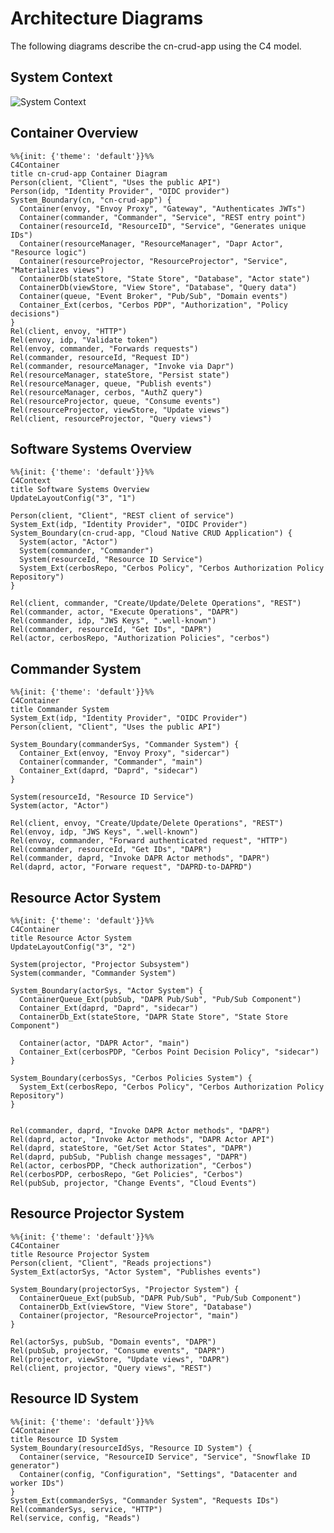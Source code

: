 # Architecture Diagrams

The following diagrams describe the cn-crud-app using the C4 model.

## System Context

![System Context](https://www.plantuml.com/plantuml/svg/ZP9FZzem4CNl-HHJJY0jvD9JJqi1RP5ssoXqrICozW1k7JkTiQ6qwdVlE6osq7zg3l5ayl9xR-pSSbGKK-DWTUA8pIpuY5zYyS9wxPB1H0xsCRRygYn97ISx6_TfanX9PwMF4nsQidNAPyYOet5sKyvUZglSUdouBnibN9BM-eazQKLP51KI1p_Cg1iOFCeoa7Kf4b8wCXp52U8UWRjWSB0AwiNgFKoh9Gz6nJdl-dL8tYWw3RNNb8mWj1_dQgpQTZ22RmN8bQsLzKX3YTieRphJMLzdvuuj0z49sc1zX6qWq8GguWsariWA8WQ33gKa_9oGOqvoRK388P76PSvIzm_pR7678X0EWqQATclHm2RfJoZZXYqaRuK9raYA_9Auoz03_sxreBpQTHFLrvriEfzMDKnr599jMeTDflkT6BD0cC65dTN_wLHH-8YPTU7rtCjkisx361gvarNEVfKP3nQFCWk51l0Wzfd_lIXgT4_7Vtaev-Xy5IOhBpI_RF7v860v_uVqvnQjq1lk7VilVfFzQU0gRPpblMHxdg9OlNdtONs_k5kydGz7nQsmvUV-0G==)

## Container Overview

```mermaid
%%{init: {'theme': 'default'}}%%
C4Container
title cn-crud-app Container Diagram
Person(client, "Client", "Uses the public API")
Person(idp, "Identity Provider", "OIDC provider")
System_Boundary(cn, "cn-crud-app") {
  Container(envoy, "Envoy Proxy", "Gateway", "Authenticates JWTs")
  Container(commander, "Commander", "Service", "REST entry point")
  Container(resourceId, "ResourceID", "Service", "Generates unique IDs")
  Container(resourceManager, "ResourceManager", "Dapr Actor", "Resource logic")
  Container(resourceProjector, "ResourceProjector", "Service", "Materializes views")
  ContainerDb(stateStore, "State Store", "Database", "Actor state")
  ContainerDb(viewStore, "View Store", "Database", "Query data")
  Container(queue, "Event Broker", "Pub/Sub", "Domain events")
  Container_Ext(cerbos, "Cerbos PDP", "Authorization", "Policy decisions")
}
Rel(client, envoy, "HTTP")
Rel(envoy, idp, "Validate token")
Rel(envoy, commander, "Forwards requests")
Rel(commander, resourceId, "Request ID")
Rel(commander, resourceManager, "Invoke via Dapr")
Rel(resourceManager, stateStore, "Persist state")
Rel(resourceManager, queue, "Publish events")
Rel(resourceManager, cerbos, "AuthZ query")
Rel(resourceProjector, queue, "Consume events")
Rel(resourceProjector, viewStore, "Update views")
Rel(client, resourceProjector, "Query views")
```

## Software Systems Overview

```mermaid
%%{init: {'theme': 'default'}}%%
C4Context
title Software Systems Overview
UpdateLayoutConfig("3", "1")

Person(client, "Client", "REST client of service")
System_Ext(idp, "Identity Provider", "OIDC Provider")
System_Boundary(cn-crud-app, "Cloud Native CRUD Application") {
  System(actor, "Actor")
  System(commander, "Commander")
  System(resourceId, "Resource ID Service")
  System_Ext(cerbosRepo, "Cerbos Policy", "Cerbos Authorization Policy Repository")
}

Rel(client, commander, "Create/Update/Delete Operations", "REST")
Rel(commander, actor, "Execute Operations", "DAPR")
Rel(commander, idp, "JWS Keys", ".well-known")
Rel(commander, resourceId, "Get IDs", "DAPR")
Rel(actor, cerbosRepo, "Authorization Policies", "cerbos")
```

## Commander System

```mermaid
%%{init: {'theme': 'default'}}%%
C4Container
title Commander System
System_Ext(idp, "Identity Provider", "OIDC Provider")
Person(client, "Client", "Uses the public API")

System_Boundary(commanderSys, "Commander System") {
  Container_Ext(envoy, "Envoy Proxy", "sidercar")
  Container(commander, "Commander", "main")
  Container_Ext(daprd, "Daprd", "sidecar")
}

System(resourceId, "Resource ID Service")
System(actor, "Actor")

Rel(client, envoy, "Create/Update/Delete Operations", "REST")
Rel(envoy, idp, "JWS Keys", ".well-known")
Rel(envoy, commander, "Forward authenticated request", "HTTP")
Rel(commander, resourceId, "Get IDs", "DAPR")
Rel(commander, daprd, "Invoke DAPR Actor methods", "DAPR")
Rel(daprd, actor, "Forware request", "DAPRD-to-DAPRD")
```

## Resource Actor System

```mermaid
%%{init: {'theme': 'default'}}%%
C4Container
title Resource Actor System
UpdateLayoutConfig("3", "2")

System(projector, "Projector Subsystem")
System(commander, "Commander System")

System_Boundary(actorSys, "Actor System") {
  ContainerQueue_Ext(pubSub, "DAPR Pub/Sub", "Pub/Sub Component")
  Container_Ext(daprd, "Daprd", "sidecar")
  ContainerDb_Ext(stateStore, "DAPR State Store", "State Store Component")

  Container(actor, "DAPR Actor", "main")
  Container_Ext(cerbosPDP, "Cerbos Point Decision Policy", "sidecar")
}

System_Boundary(cerbosSys, "Cerbos Policies System") {
  System_Ext(cerbosRepo, "Cerbos Policy", "Cerbos Authorization Policy Repository")
}


Rel(commander, daprd, "Invoke DAPR Actor methods", "DAPR")
Rel(daprd, actor, "Invoke Actor methods", "DAPR Actor API")
Rel(daprd, stateStore, "Get/Set Actor States", "DAPR")
Rel(daprd, pubSub, "Publish change messages", "DAPR")
Rel(actor, cerbosPDP, "Check authorization", "Cerbos")
Rel(cerbosPDP, cerbosRepo, "Get Policies", "Cerbos")
Rel(pubSub, projector, "Change Events", "Cloud Events")
```

## Resource Projector System

```mermaid
%%{init: {'theme': 'default'}}%%
C4Container
title Resource Projector System
Person(client, "Client", "Reads projections")
System_Ext(actorSys, "Actor System", "Publishes events")

System_Boundary(projectorSys, "Projector System") {
  ContainerQueue_Ext(pubSub, "DAPR Pub/Sub", "Pub/Sub Component")
  ContainerDb_Ext(viewStore, "View Store", "Database")
  Container(projector, "ResourceProjector", "main")
}

Rel(actorSys, pubSub, "Domain events", "DAPR")
Rel(pubSub, projector, "Consume events", "DAPR")
Rel(projector, viewStore, "Update views", "DAPR")
Rel(client, projector, "Query views", "REST")
```

## Resource ID System

```mermaid
%%{init: {'theme': 'default'}}%%
C4Container
title Resource ID System
System_Boundary(resourceIdSys, "Resource ID System") {
  Container(service, "ResourceID Service", "Service", "Snowflake ID generator")
  Container(config, "Configuration", "Settings", "Datacenter and worker IDs")
}
System_Ext(commanderSys, "Commander System", "Requests IDs")
Rel(commanderSys, service, "HTTP")
Rel(service, config, "Reads")
```
